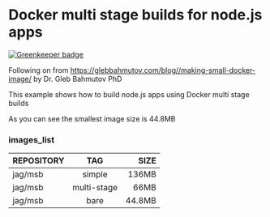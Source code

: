 # Docker multi stage builds for node.js apps

[![Greenkeeper badge](https://badges.greenkeeper.io/jagreehal/docker-multi-stage-build-nodejs.svg)](https://greenkeeper.io/)

Following on from https://glebbahmutov.com/blog//making-small-docker-image/ by Dr. Gleb Bahmutov PhD

This example shows how to build node.js apps using Docker multi stage builds

As you can see the smallest image size is 44.8MB

### images_list

| REPOSITORY | TAG          |   SIZE |
| ---------- | :---------:  | -----: |
| jag/msb    | simple       |  136MB |
| jag/msb    | multi-stage  |   66MB |
| jag/msb    | bare         | 44.8MB |

